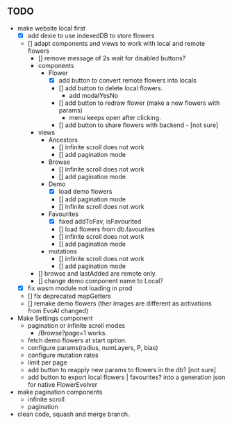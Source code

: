 ## TODO

* make website local first
    + [x] add dexie to use indexedDB to store flowers
    + [] adapt components and views to work with local and remote flowers
        + [] remove message of 2s wait for disabled buttons?
        + components
            - Flower
                + [x] add button to convert remote flowers into locals
                + [] add button to delete local flowers.
                    - add modalYesNo
                + [] add button to redraw flower (make a new flowers with params)
                    - menu keeps open after clicking.
                + [] add button to share flowers with backend - [not sure]
        + views
            - Ancestors
                + [] infinite scroll does not work
                + [] add pagination mode
            - Browse
                + [] infinite scroll does not work
                + [] add pagination mode
            - Demo
                + [x] load demo flowers
                + [] add pagination mode
                + [] infinite scroll does not work
            - Favourites
                + [x] fixed addToFav, isFavourited
                + [] load flowers from db.favourites
                + [] infinite scroll does not work
                + [] add pagination mode
            - mutations
                + [] infinite scroll does not work
                + [] add pagination mode
        + [] browse and lastAdded are remote only.
        + [] change demo component name to Local?
	+ [x] fix wasm module not loading in prod
    + [] fix deprecated mapGetters
    + [] remake demo flowers (ther images are different as activations from EvoAI changed)
* Make Settings component
    + pagination or infinite scroll modes
        - /Browse?page=1 works.
    + fetch demo flowers at start option.
    + configure params(radius, numLayers, P, bias)
    + configure mutation rates
    + limit per page
    + add button to reapply new params to flowers in the db? [not sure]
    + add button to export local flowers | favourites? into a generation json for native FlowerEvolver
* make pagination components
    + infinite scroll
    + pagination
* clean code, squash and merge branch.

